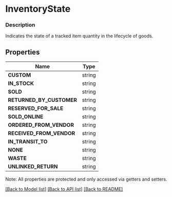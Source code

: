 # InventoryState

### Description

Indicates the state of a tracked item quantity in the lifecycle of goods.

## Properties
Name | Type
------------ | -------------
**CUSTOM** | string
**IN_STOCK** | string
**SOLD** | string
**RETURNED_BY_CUSTOMER** | string
**RESERVED_FOR_SALE** | string
**SOLD_ONLINE** | string
**ORDERED_FROM_VENDOR** | string
**RECEIVED_FROM_VENDOR** | string
**IN_TRANSIT_TO** | string
**NONE** | string
**WASTE** | string
**UNLINKED_RETURN** | string

Note: All properties are protected and only accessed via getters and setters.

[[Back to Model list]](../../README.md#documentation-for-models) [[Back to API list]](../../README.md#documentation-for-api-endpoints) [[Back to README]](../../README.md)

